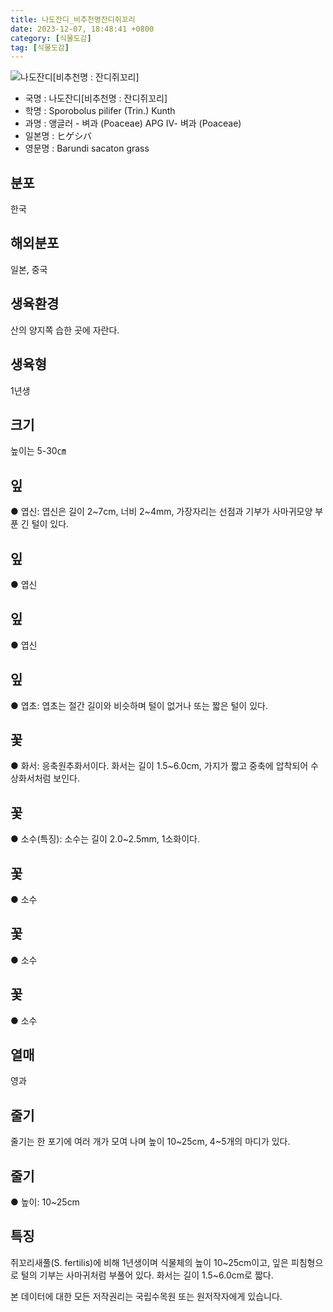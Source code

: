```yaml
---
title: 나도잔디_비추천명잔디쥐꼬리
date: 2023-12-07, 18:48:41 +0800
category: [식물도감]
tag: [식물도감]
---
```




![나도잔디[비추천명 : 잔디쥐꼬리]](http://www.nature.go.kr/fileUpload/plants/basic/Gramineae/Sporobolus/14755/1_th2.JPG)
- 국명 : 나도잔디[비추천명 : 잔디쥐꼬리]
- 학명 : Sporobolus pilifer (Trin.) Kunth
- 과명 : 앵글러 - 벼과 (Poaceae) APG Ⅳ- 벼과 (Poaceae)
- 일본명 : ヒゲシバ
- 영문명 : Barundi sacaton grass


## 분포
한국
## 해외분포
일본, 중국
## 생육환경
산의 양지쪽 습한 곳에 자란다.
## 생육형
1년생
## 크기
높이는 5-30㎝
## 잎
● 엽신: 엽신은 길이 2~7cm, 너비 2~4mm, 가장자리는 선점과 기부가 사마귀모양 부푼 긴 털이 있다.
## 잎
● 엽신
## 잎
● 엽신
## 잎
● 엽초: 엽초는 절간 길이와 비슷하며 털이 없거나 또는 짧은 털이 있다.
## 꽃
● 화서: 응축원추화서이다. 화서는 길이 1.5~6.0cm, 가지가 짧고 중축에 압착되어 수상화서처럼 보인다.
## 꽃
● 소수(특징): 소수는 길이 2.0~2.5mm, 1소화이다.
## 꽃
● 소수
## 꽃
● 소수
## 꽃
● 소수
## 열매
영과
## 줄기
줄기는 한 포기에 여러 개가 모여 나며 높이 10~25cm, 4~5개의 마디가 있다.
## 줄기
● 높이: 10~25cm
## 특징
쥐꼬리새풀(S. fertilis)에 비해 1년생이며 식물체의 높이 10~25cm이고, 잎은 피침형으로 털의 기부는 사마귀처럼 부풀어 있다. 화서는 길이 1.5~6.0cm로 짧다.






본 데이터에 대한 모든 저작권리는 국립수목원 또는 원저작자에게 있습니다.
